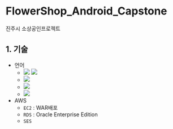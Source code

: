 # FlowerShop_Android_Capstone
진주시 소상공인프로젝트

## 1. 기술 
- 언어
  - <img src="https://img.shields.io/badge/HTML-E34F26?style=flat-square&logo=HTML5&logoColor=white"/> <img src="https://img.shields.io/badge/CSS3-1572B6?style=flat-square&logo=CSS3&logoColor=white"/> 
  - <img src="https://img.shields.io/badge/JavaScript-F7DF1E?style=flat-square&logo=JavaScript&logoColor=white"/> 
  - <img src="https://img.shields.io/badge/Java(JDK 13.0.2)-007396?style=flat-square&logo=Java&logoColor=white"/>
  - <img src="https://img.shields.io/badge/JSP-007396?style=flat-square&logo=Java&logoColor=white"/>
 - AWS
   - `EC2` : WAR배포
   - `RDS` : Oracle Enterprise Edition
   - `SES`
